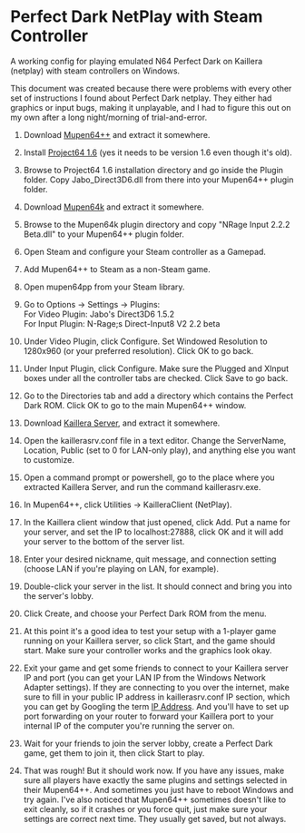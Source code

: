 # Perfect Dark NetPlay with Steam Controller
A working config for playing emulated N64 Perfect Dark on Kaillera (netplay) with steam controllers on Windows.  

This document was created because there were problems with every other set of instructions I found about Perfect Dark netplay. They either had graphics or input bugs, making it unplayable, and I had to 
figure this out on my own after a long night/morning of trial-and-error.  

1. Download [Mupen64++](http://www.emulator-zone.com/doc.php/n64/mupen64plusplus.html) and extract it somewhere.

2. Install [Project64 1.6](http://www.emulator-zone.com/doc.php/n64/project64.html) (yes it needs to be version 1.6 even though it's old).

3. Browse to Project64 1.6 installation directory and go inside the Plugin folder. Copy Jabo_Direct3D6.dll from there into your Mupen64++ plugin folder.

4. Download [Mupen64k](https://github.com/PhoenixInteractiveNL/emuDownloadCenter/wiki/Emulator-mupen64k) and extract it somewhere.

5. Browse to the Mupen64k plugin directory and copy "NRage Input 2.2.2 Beta.dll" to your Mupen64++ plugin folder.

6. Open Steam and configure your Steam controller as a Gamepad.

7. Add Mupen64++ to Steam as a non-Steam game.

8. Open mupen64pp from your Steam library.

9. Go to Options -> Settings -> Plugins:  
  For Video Plugin: Jabo's Direct3D6 1.5.2  
  For Input Plugin: N-Rage;s Direct-Input8 V2 2.2 beta  

10. Under Video Plugin, click Configure. Set Windowed Resolution to 1280x960 (or your preferred resolution). Click OK to go back.

11. Under Input Plugin, click Configure. Make sure the Plugged and XInput boxes under all the controller tabs are checked. Click Save to go back.

12. Go to the Directories tab and add a directory which contains the Perfect Dark ROM. Click OK to go to the main Mupen64++ window.

13. Download [Kaillera Server](http://www.kaillera.com/download.php), and extract it somewhere.

14. Open the kaillerasrv.conf file in a text editor. Change the ServerName, Location, Public (set to 0 for LAN-only play), and anything else you want to customize.

15. Open a command prompt or powershell, go to the place where you extracted Kaillera Server, and run the command kaillerasrv.exe.

16. In Mupen64++, click Utilities -> KailleraClient (NetPlay).

17. In the Kaillera client window that just opened, click Add. Put a name for your server, and set the IP to localhost:27888, click OK and it will add your server to the bottom of the server list.

18. Enter your desired nickname, quit message, and connection setting (choose LAN if you're playing on LAN, for example).

19. Double-click your server in the list. It should connect and bring you into the server's lobby.

20. Click Create, and choose your Perfect Dark ROM from the menu.

21. At this point it's a good idea to test your setup with a 1-player game running on your Kaillera server, so click Start, and the game should start. Make sure your controller works and the graphics look okay.

22. Exit your game and get some friends to connect to your Kaillera server IP and port (you can get your LAN IP from the Windows Network Adapter settings). If they are connecting to you over the internet, make 
sure to fill in your public IP address in kaillerasrv.conf IP section, which you can get by Googling the term [IP Address](https://www.google.com/search?q=ip+address). And you'll have to set up port forwarding 
on your router to forward your Kaillera port to your internal IP of the computer you're running the server on.

23. Wait for your friends to join the server lobby, create a Perfect Dark game, get them to join it, then click Start to play.

24. That was rough! But it should work now. If you have any issues, make sure all players have exactly the same plugins and settings selected in their Mupen64++. And sometimes you just have to reboot Windows and try again.
I've also noticed that Mupen64++ sometimes doesn't like to exit cleanly, so if it crashes or you force quit, just make sure your settings are correct next time. They usually get saved, but not always.
